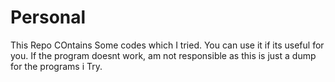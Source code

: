 Personal
========
 This Repo COntains Some codes which I tried. You can use it if its useful for you.
 If the program doesnt work,  am not responsible as this is just a dump for the programs i Try.
